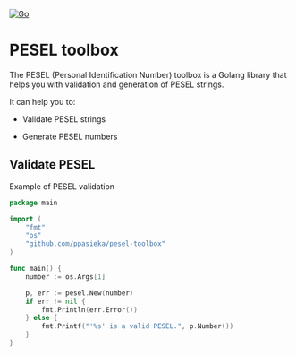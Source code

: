 [![Go](https://github.com/ppasieka/pesel-toolbox/actions/workflows/go.yml/badge.svg)](https://github.com/ppasieka/pesel-toolbox/actions/workflows/go.yml)

# PESEL toolbox

The PESEL (Personal Identification Number) toolbox is a Golang library that helps you with validation and generation of PESEL strings.

It can help you to:

- Validate PESEL strings

- Generate PESEL numbers

## Validate PESEL

Example of PESEL validation

```go
package main

import (
    "fmt"
    "os"
    "github.com/ppasieka/pesel-toolbox"
)

func main() {
    number := os.Args[1]

    p, err := pesel.New(number)
    if err != nil {
        fmt.Println(err.Error())
    } else {
        fmt.Printf("'%s' is a valid PESEL.", p.Number())
    }
}
```
